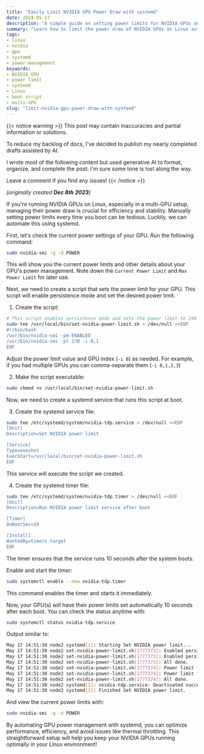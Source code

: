 ```yaml
---
title: "Easily Limit NVIDIA GPU Power Draw with systemd"
date: 2024-05-17
description: "A simple guide on setting power limits for NVIDIA GPUs on Linux using systemd"
summary: "Learn how to limit the power draw of NVIDIA GPUs on Linux automatically at boot using systemd."
tags:
- linux
- nvidia
- gpu
- systemd
- power-management
keywords:
- NVIDIA GPU
- power limit
- systemd
- Linux
- boot script
- multi-GPU
slug: "limit-nvidia-gpu-power-draw-with-systemd"
---
```


{{< notice warning >}}
This post may contain inaccuracies and partial information or solutions.

To reduce my backlog of docs, I've decided to publish my nearly completed drafts assisted by AI.

I wrote most of the following content but used generative AI to format, organize, and complete the post. I'm sure some tone is lost along the way.

Leave a comment if you find any issues!
{{< /notice >}}

_(originally created **Dec 8th 2023**)_

If you're running NVIDIA GPUs on Linux, especially in a multi-GPU setup, managing their power draw is crucial for efficiency and stability. Manually setting power limits every time you boot can be tedious. Luckily, we can automate this using systemd.

First, let's check the current power settings of your GPU. Run the following command:

```bash
sudo nvidia-smi -q -d POWER
```

This will show you the current power limits and other details about your GPU's power management. Note down the `Current Power Limit` and `Max Power Limit` for later use.

Next, we need to create a script that sets the power limit for your GPU. This script will enable persistence mode and set the desired power limit.

1. Create the script:

```bash
# This script enables persistence mode and sets the power limit to 240 watts for GPU 0.
sudo tee /usr/local/bin/set-nvidia-power-limit.sh > /dev/null <<EOF
#!/bin/bash
/usr/bin/nvidia-smi -pm ENABLED
/usr/bin/nvidia-smi -pl 270 -i 0,1
EOF
```

Adjust the power limit value and GPU index (`-i 0`) as needed. For example, if you had multiple GPUs you can comma-separate them (`-i 0,1,2,3`)

2. Make the script executable:

```bash
sudo chmod +x /usr/local/bin/set-nvidia-power-limit.sh
```

Now, we need to create a systemd service that runs this script at boot.

3. Create the systemd service file:

```bash
sudo tee /etc/systemd/system/nvidia-tdp.service > /dev/null <<EOF
[Unit]
Description=Set NVIDIA power limit

[Service]
Type=oneshot
ExecStart=/usr/local/bin/set-nvidia-power-limit.sh
EOF
```

This service will execute the script we created.

4. Create the systemd timer file:

```bash
sudo tee /etc/systemd/system/nvidia-tdp.timer > /dev/null <<EOF
[Unit]
Description=Run NVIDIA power limit service after boot

[Timer]
OnBootSec=10

[Install]
WantedBy=timers.target
EOF
```

The timer ensures that the service runs 10 seconds after the system boots.

Enable and start the timer:

```bash
sudo systemctl enable --now nvidia-tdp.timer
```

This command enables the timer and starts it immediately.

Now, your GPU(s) will have their power limits set automatically 10 seconds after each boot. You can check the status anytime with:

```bash
sudo systemctl status nvidia-tdp.service
```

Output similar to:

```bash
May 17 14:51:30 node2 systemd[1]: Starting Set NVIDIA power limit...
May 17 14:51:30 node2 set-nvidia-power-limit.sh[1777373]: Enabled persistence mode for GPU 00000000:01:00.0.
May 17 14:51:30 node2 set-nvidia-power-limit.sh[1777373]: Enabled persistence mode for GPU 00000000:29:00.0.
May 17 14:51:30 node2 set-nvidia-power-limit.sh[1777373]: All done.
May 17 14:51:30 node2 set-nvidia-power-limit.sh[1777374]: Power limit for GPU 00000000:01:00.0 was set to 270.00 W from 450.00 W.
May 17 14:51:30 node2 set-nvidia-power-limit.sh[1777374]: Power limit for GPU 00000000:29:00.0 was set to 270.00 W from 450.00 W.
May 17 14:51:30 node2 set-nvidia-power-limit.sh[1777374]: All done.
May 17 14:51:30 node2 systemd[1]: nvidia-tdp.service: Deactivated successfully.
May 17 14:51:30 node2 systemd[1]: Finished Set NVIDIA power limit.
```

And view the current power limits with:

```bash
sudo nvidia-smi -q -d POWER
```

By automating GPU power management with systemd, you can optimize performance, efficiency, and avoid issues like thermal throttling. This straightforward setup will help you keep your NVIDIA GPUs running optimally in your Linux environment!